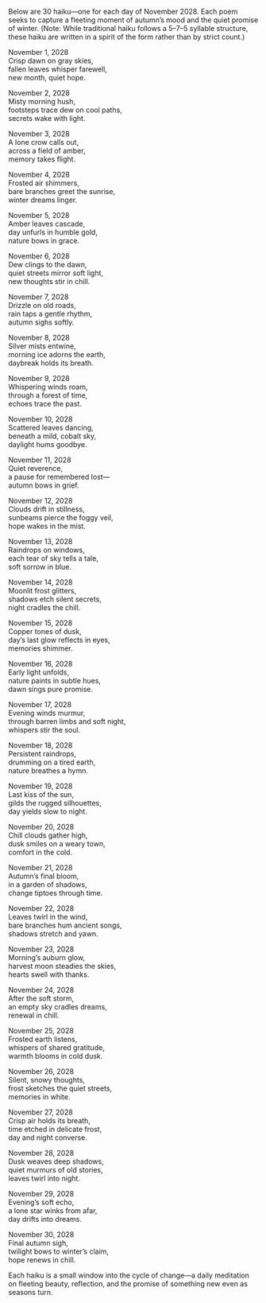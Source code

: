 Below are 30 haiku—one for each day of November 2028. Each poem seeks to capture a fleeting moment of autumn’s mood and the quiet promise of winter. (Note: While traditional haiku follows a 5–7–5 syllable structure, these haiku are written in a spirit of the form rather than by strict count.)

November 1, 2028  
Crisp dawn on gray skies,  
fallen leaves whisper farewell,  
new month, quiet hope.

November 2, 2028  
Misty morning hush,  
footsteps trace dew on cool paths,  
secrets wake with light.

November 3, 2028  
A lone crow calls out,  
across a field of amber,  
memory takes flight.

November 4, 2028  
Frosted air shimmers,  
bare branches greet the sunrise,  
winter dreams linger.

November 5, 2028  
Amber leaves cascade,  
day unfurls in humble gold,  
nature bows in grace.

November 6, 2028  
Dew clings to the dawn,  
quiet streets mirror soft light,  
new thoughts stir in chill.

November 7, 2028  
Drizzle on old roads,  
rain taps a gentle rhythm,  
autumn sighs softly.

November 8, 2028  
Silver mists entwine,  
morning ice adorns the earth,  
daybreak holds its breath.

November 9, 2028  
Whispering winds roam,  
through a forest of time,  
echoes trace the past.

November 10, 2028  
Scattered leaves dancing,  
beneath a mild, cobalt sky,  
daylight hums goodbye.

November 11, 2028  
Quiet reverence,  
a pause for remembered lost—  
autumn bows in grief.

November 12, 2028  
Clouds drift in stillness,  
sunbeams pierce the foggy veil,  
hope wakes in the mist.

November 13, 2028  
Raindrops on windows,  
each tear of sky tells a tale,  
soft sorrow in blue.

November 14, 2028  
Moonlit frost glitters,  
shadows etch silent secrets,  
night cradles the chill.

November 15, 2028  
Copper tones of dusk,  
day’s last glow reflects in eyes,  
memories shimmer.

November 16, 2028  
Early light unfolds,  
nature paints in subtle hues,  
dawn sings pure promise.

November 17, 2028  
Evening winds murmur,  
through barren limbs and soft night,  
whispers stir the soul.

November 18, 2028  
Persistent raindrops,  
drumming on a tired earth,  
nature breathes a hymn.

November 19, 2028  
Last kiss of the sun,  
gilds the rugged silhouettes,  
day yields slow to night.

November 20, 2028  
Chill clouds gather high,  
dusk smiles on a weary town,  
comfort in the cold.

November 21, 2028  
Autumn’s final bloom,  
in a garden of shadows,  
change tiptoes through time.

November 22, 2028  
Leaves twirl in the wind,  
bare branches hum ancient songs,  
shadows stretch and yawn.

November 23, 2028  
Morning’s auburn glow,  
harvest moon steadies the skies,  
hearts swell with thanks.

November 24, 2028  
After the soft storm,  
an empty sky cradles dreams,  
renewal in chill.

November 25, 2028  
Frosted earth listens,  
whispers of shared gratitude,  
warmth blooms in cold dusk.

November 26, 2028  
Silent, snowy thoughts,  
frost sketches the quiet streets,  
memories in white.

November 27, 2028  
Crisp air holds its breath,  
time etched in delicate frost,  
day and night converse.

November 28, 2028  
Dusk weaves deep shadows,  
quiet murmurs of old stories,  
leaves twirl into night.

November 29, 2028  
Evening’s soft echo,  
a lone star winks from afar,  
day drifts into dreams.

November 30, 2028  
Final autumn sigh,  
twilight bows to winter’s claim,  
hope renews in chill.

Each haiku is a small window into the cycle of change—a daily meditation on fleeting beauty, reflection, and the promise of something new even as seasons turn.
